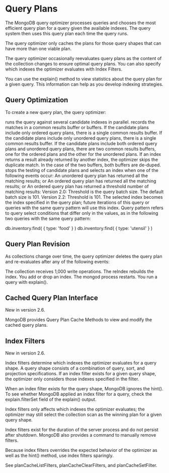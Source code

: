 # Query Plans

The MongoDB query optimizer processes queries and chooses the most efficient query plan for a query given the available indexes. The query system then uses this query plan each time the query runs.

The query optimizer only caches the plans for those query shapes that can have more than one viable plan.

The query optimizer occasionally reevaluates query plans as the content of the collection changes to ensure optimal query plans. You can also specify which indexes the optimizer evaluates with Index Filters.

You can use the explain() method to view statistics about the query plan for a given query. This information can help as you develop indexing strategies.

## Query Optimization

To create a new query plan, the query optimizer:

runs the query against several candidate indexes in parallel.
records the matches in a common results buffer or buffers.
If the candidate plans include only ordered query plans, there is a single common results buffer.
If the candidate plans include only unordered query plans, there is a single common results buffer.
If the candidate plans include both ordered query plans and unordered query plans, there are two common results buffers, one for the ordered plans and the other for the unordered plans.
If an index returns a result already returned by another index, the optimizer skips the duplicate match. In the case of the two buffers, both buffers are de-duped.
stops the testing of candidate plans and selects an index when one of the following events occur:
An unordered query plan has returned all the matching results; or
An ordered query plan has returned all the matching results; or
An ordered query plan has returned a threshold number of matching results:
Version 2.0: Threshold is the query batch size. The default batch size is 101.
Version 2.2: Threshold is 101.
The selected index becomes the index specified in the query plan; future iterations of this query or queries with the same query pattern will use this index. Query pattern refers to query select conditions that differ only in the values, as in the following two queries with the same query pattern:

db.inventory.find( { type: 'food' } )
db.inventory.find( { type: 'utensil' } )

## Query Plan Revision

As collections change over time, the query optimizer deletes the query plan and re-evaluates after any of the following events:

The collection receives 1,000 write operations.
The reIndex rebuilds the index.
You add or drop an index.
The mongod process restarts.
You run a query with explain().

## Cached Query Plan Interface

New in version 2.6.

MongoDB provides Query Plan Cache Methods to view and modify the cached query plans.

## Index Filters

New in version 2.6.

Index filters determine which indexes the optimizer evaluates for a query shape. A query shape consists of a combination of query, sort, and projection specifications. If an index filter exists for a given query shape, the optimizer only considers those indexes specified in the filter.

When an index filter exists for the query shape, MongoDB ignores the hint(). To see whether MongoDB applied an index filter for a query, check the explain.filterSet field of the explain() output.

Index filters only affects which indexes the optimizer evaluates; the optimizer may still select the collection scan as the winning plan for a given query shape.

Index filters exist for the duration of the server process and do not persist after shutdown. MongoDB also provides a command to manually remove filters.

Because index filters overrides the expected behavior of the optimizer as well as the hint() method, use index filters sparingly.

See planCacheListFilters, planCacheClearFilters, and planCacheSetFilter.